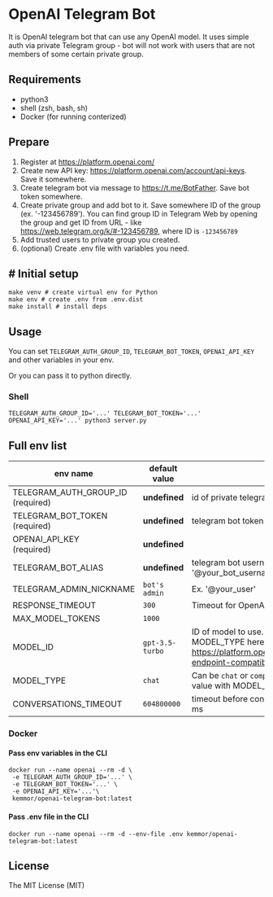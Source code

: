 # OpenAI Telegram Bot

It is OpenAI telegram bot that can use any OpenAI model.
It uses simple auth via private Telegram group - bot will not work with users that are not members of some certain private group.

## Requirements
- python3
- shell (zsh, bash, sh)
- Docker (for running conterized)

## Prepare

1. Register at https://platform.openai.com/
2. Create new API key: https://platform.openai.com/account/api-keys. Save it somewhere.
3. Create telegram bot via message to https://t.me/BotFather. Save bot token somewhere.
4. Create private group and add bot to it. Save somewhere ID of the group (ex. '-123456789'). You can find group ID in Telegram Web by opening the group and get ID from URL - like https://web.telegram.org/k/#-123456789, where ID is `-123456789`
5. Add trusted users to private group you created.
6. (optional) Create .env file with variables you need.

## # Initial setup

```shell
make venv # create virtual env for Python
make env # create .env from .env.dist
make install # install deps
```

## Usage
You can set `TELEGRAM_AUTH_GROUP_ID`, `TELEGRAM_BOT_TOKEN`, `OPENAI_API_KEY` and other variables in your env.

Or you can pass it to python directly.

### Shell
```shell
TELEGRAM_AUTH_GROUP_ID='...' TELEGRAM_BOT_TOKEN='...' OPENAI_API_KEY='...' python3 server.py
```

## Full env list

|env name|default value|description|
|--------|-----------|-------|
|TELEGRAM_AUTH_GROUP_ID <br> (required)|**undefined**|id of private telegram group. Ex. '-123456789'|
|TELEGRAM_BOT_TOKEN <br> (required)|**undefined**|telegram bot token|
|OPENAI_API_KEY <br> (required)|**undefined**||
|TELEGRAM_BOT_ALIAS|**undefined**|telegram bot username. Ex. '@your_bot_username'|
|TELEGRAM_ADMIN_NICKNAME|`bot's admin`|Ex. '@your_user'|
|RESPONSE_TIMEOUT|`300`|Timeout for OpenAI API response|
|MAX_MODEL_TOKENS|`1000`||
|MODEL_ID|`gpt-3.5-turbo`|ID of model to use. See compatibility with MODEL_TYPE here: https://platform.openai.com/docs/models/model-endpoint-compatibility|
|MODEL_TYPE|`chat`|Can be `chat` or `competition`. You must set this value with MODEL_ID|
|CONVERSATIONS_TIMEOUT|`604800000`|timeout before conversation will be cleaned, in ms|

### Docker
#### Pass env variables in the CLI
```shell
docker run --name openai --rm -d \
 -e TELEGRAM_AUTH_GROUP_ID='...' \
 -e TELEGRAM_BOT_TOKEN='...' \
 -e OPENAI_API_KEY='...'\
 kemmor/openai-telegram-bot:latest
```
#### Pass .env file in the CLI
```shell
docker run --name openai --rm -d --env-file .env kemmor/openai-telegram-bot:latest
```

## License 
The MIT License (MIT)